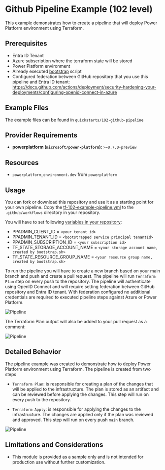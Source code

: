 <!-- This document is auto-generated. Do not edit directly. Make changes to README.md.tmpl instead. -->
# Github Pipeline Example (102 level)

This example demonstrates how to create a pipeline that will deploy Power Platform environment using Terraform.

## Prerequisites

- Entra ID Tenant
- Azure subscription where the terraform state will be stored
- Power Platform environment
- Already executed [bootstrap](../../bootstrap/README.md) script
- Configured federation between GitHub repository that you use this pipeline and Entra ID tenant: <https://docs.github.com/actions/deployment/security-hardening-your-deployments/configuring-openid-connect-in-azure>

## Example Files

The example files can be found in `quickstarts/102-github-pipeline`

## Provider Requirements

- **powerplatform (`microsoft/power-platform`):** `>=0.7.0-preview`

## Resources

- `powerplatform_environment.dev` from `powerplatform`

## Usage

You can fork or download this repository and use it as a starting point for your own pipeline. Copy the [tf-102-example-pipeline.yml](./tf-102-example-pipeline.yml) to the `.github/workflows` directory in your repository.

You will have to set following [variables in your repository](https://docs.github.com/actions/learn-github-actions/variables):

- PPADMIN_CLIENT_ID = `<your tenant id>`
- PPADMIN_TENANT_ID = `<bootstrapped service principal tenantId>`
- PPADMIN_SUBSCRIPTION_ID = `<your subscription id>`
- TF_STATE_STORAGE_ACCOUNT_NAME = `<your storage account name, created by bootstrap.sh>`
- TF_STATE_RESOURCE_GROUP_NAME  = `<your resource group name, created by bootstrap.sh>`

To run the pipeline you will have to create a new branch based on your main branch and push and create a pull request. The pipeline will run `Terraform Plan` step on every push to the repository.
The pipeline will authenticate using OpenID Connect and will require setting federation between GitHub repository and Entra ID tenant. With federation configured no additional credentials are required to executed pipeline steps against Azure or Power Platform.

![Pipeline](./.img/pr_approval.png)

The Terraform Plan output will also be added to your pull request as a comment:

![Pipeline](./.img/plan_output.png)

## Detailed Behavior

The pipeline example was created to demonstrate how to deploy Power Platform environment using Terraform. The pipeline is created from two steps

- `Terraform Plan`: is responsible for creating a plan of the changes that will be applied to the infrastructure. The plan is stored as an artifact and can be reviewed before applying the changes. This step will run on every push to the repository.

- `Terraform Apply`: is responsible for applying the changes to the infrastructure. The changes are applied only if the plan was reviewed and approved. This step will run on every push `main` branch.

![Pipeline](./.img/terraform_apply.png)

## Limitations and Considerations

- This module is provided as a sample only and is not intended for production use without further customization.
